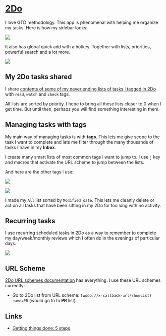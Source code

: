 # [2Do](https://www.2doapp.com/)

I love GTD methodology. This app is phenomenal with helping me organize my tasks. Here is how my sidebar looks:

![](https://i.imgur.com/BhIoLNU.png)

It also has global quick add with a hotkey. Together with lists, priorities, powerful search and a lot more.

![](https://i.imgur.com/QuBsexM.png)

## My 2Do tasks shared

I share [contents of some of my never ending lists of tasks I tagged in 2Do](https://gist.github.com/nikitavoloboev/c8b71bfb06634877bbcf94ef2fc0c95f) with `read`, `watch` and `check` tags.

All lists are sorted by priority. I hope to bring all these lists closer to 0 when I get time. But until then, perhaps you will find something interesting in them.

## Managing tasks with tags

My main way of managing tasks is with **tags**. This lets me give scope to the task I want to complete and lets me filter through the many thousands of tasks I have in my **Inbox**.

I create many smart lists of most common tags I want to jump to. I use `j` key and macros that activate the URL scheme to jump between the lists.

And here are the other tags I use:

![](https://i.imgur.com/dVeqOsG.png)

![](https://i.imgur.com/QxLX9Ye.png)

I made my `All` list sorted by `Modified date`. This lets me cleanly delete or act on all tasks that have been sitting in my 2Do for too long with no activity.

## Recurring tasks

I use recurring scheduled tasks in 2Do as a way to remember to complete my day/week/monthly reviews which I often do in the evenings of particular days.

![](https://i.imgur.com/M9wtkv6.png)

## URL Scheme

[2Do URL schemes documentation](https://www.2doapp.com/kb/article/url-schemes.html) has everything. I use these URL schemes currently:

- Go to 2Do list from URL scheme: `twodo://x-callback-url/showList?name=PR` (would go to to **PR** list).

## Links

- [Getting things done: 5 steps](http://gettingthingsdone.com/fivesteps/)

